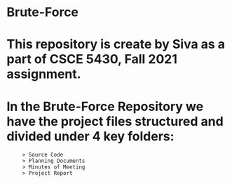 # Brute-Force
# This repository is create by Siva as a part of CSCE 5430, Fall 2021 assignment. 

# In the Brute-Force Repository we have the project files structured and divided under 4 key folders:
         > Source Code
         > Planning Documents 
         > Minutes of Meeting 
         > Project Report 


